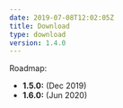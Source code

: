 ```yaml
---
date: 2019-07-08T12:02:05Z
title: Download
type: download
version: 1.4.0
---
```


Roadmap:

* __1.5.0:__ (Dec 2019)
* __1.6.0:__ (Jun 2020)
